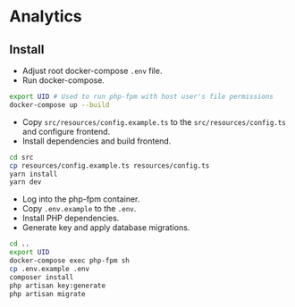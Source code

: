 # Analytics

## Install

- Adjust root docker-compose `.env` file.
- Run docker-compose.

```sh
export UID # Used to run php-fpm with host user's file permissions
docker-compose up --build
```

- Copy `src/resources/config.example.ts` to the `src/resources/config.ts` and configure frontend.
- Install dependencies and build frontend.

```sh
cd src
cp resources/config.example.ts resources/config.ts
yarn install
yarn dev
```

- Log into the php-fpm container.
- Copy `.env.example` to the `.env`.
- Install PHP dependencies.
- Generate key and apply database migrations.

```sh
cd ..
export UID
docker-compose exec php-fpm sh
cp .env.example .env
composer install
php artisan key:generate
php artisan migrate
```
